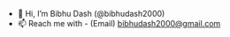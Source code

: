 - 👋 Hi, I’m Bibhu Dash (@bibhudash2000)
- 📫 Reach me with - (Email) bibhudash2000@gmail.com

<!---
bibhudash2000/bibhudash2000 is a ✨ special ✨ repository because its `README.md` (this file) appears on your GitHub profile.
You can click the Preview link to take a look at your changes.
--->
